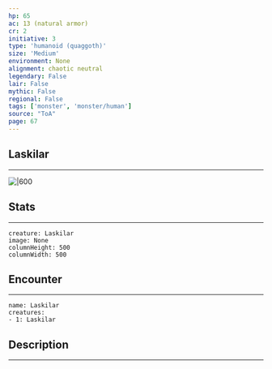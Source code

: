 ```yaml
---
hp: 65
ac: 13 (natural armor)
cr: 2
initiative: 3
type: 'humanoid (quaggoth)'    
size: 'Medium'
environment: None
alignment: chaotic neutral
legendary: False
lair: False
mythic: False
regional: False
tags: ['monster', 'monster/human']
source: "ToA"
page: 67
---
```


## Laskilar
---

![|600](D:/Program%20Files/5e.tools/img/bestiary/ToA/Laskilar.png)

## Stats
---

```statblock
creature: Laskilar
image: None
columnHeight: 500
columnWidth: 500
```

## Encounter
---

```encounter-table
name: Laskilar
creatures:
- 1: Laskilar
```

## Description
---




